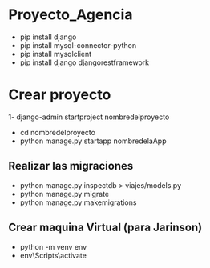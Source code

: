 # Proyecto_Agencia
- pip install django
- pip install mysql-connector-python
- pip install mysqlclient
- pip install django djangorestframework
  
# Crear proyecto
1- django-admin startproject nombredelproyecto
- cd nombredelproyecto
- python manage.py startapp nombredelaApp

## Realizar las migraciones

- python manage.py inspectdb > viajes/models.py
- python manage.py migrate
- python manage.py makemigrations

## Crear maquina Virtual (para Jarinson)
- python -m venv env
- env\Scripts\activate


